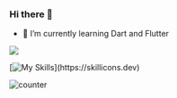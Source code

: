 ### Hi there 👋

<!--
**felixalguzman/felixalguzman** is a ✨ _special_ ✨ repository because its `README.md` (this file) appears on your GitHub profile.

Here are some ideas to get you started:

- 🔭 I’m currently working on ...
- 👯 I’m looking to collaborate on ...
- 🤔 I’m looking for help with ...
- 💬 Ask me about ...
- 📫 How to reach me: ...
- 😄 Pronouns: ...
- ⚡ Fun fact: ...
-->

- 🌱 I’m currently learning Dart and Flutter

<a href="https://github.com/felixalguzman/github-readme-stats">
  <img align="center" src="https://github-readme-stats.vercel.app/api?username=felixalguzman&count_private=true&show_icons=true" />
</a>

[![My Skills](https://skillicons.dev/icons?i=dart,flutter,dotnet,java,spring,postgres,visualstudio,js,html,css,react,raspberrypi,cs,cloudflare,bots,django,docker,githubactions,obsidian,py,redis,rider,ros,supabase,vscode,)](https://skillicons.dev)

![counter](https://enz8q3xl4io1lir.m.pipedream.net)
